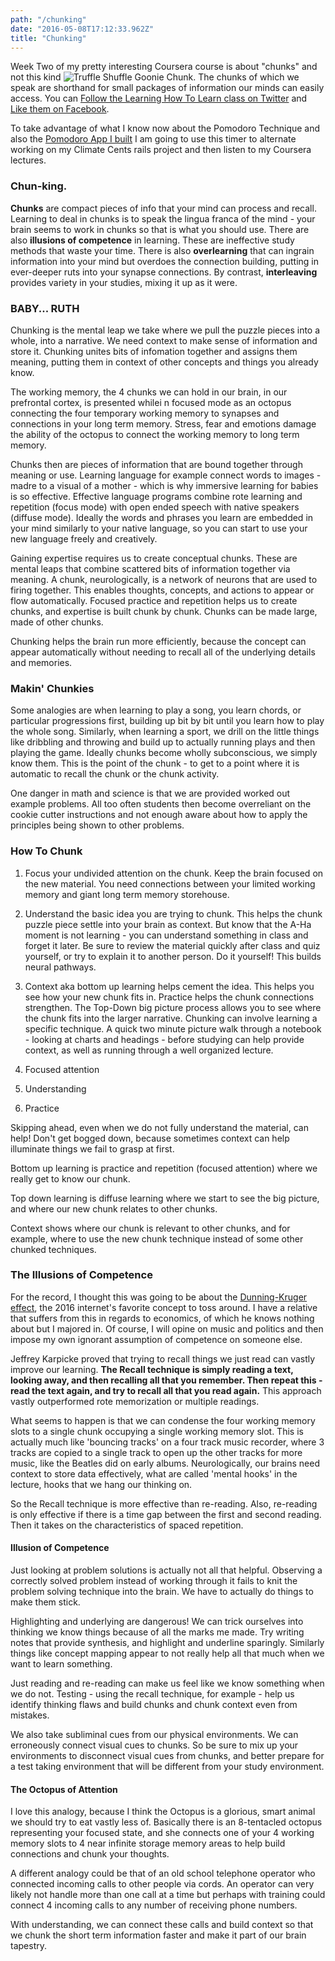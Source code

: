 ```yaml
---
path: "/chunking"
date: "2016-05-08T17:12:33.962Z"
title: "Chunking"
---
```


Week Two of my pretty interesting Coursera course is about "chunks" and not this kind ![Truffle Shuffle Goonie Chunk](https://metrouk2.files.wordpress.com/2016/03/chunk_before.jpg). The chunks of which we speak are shorthand for small packages of information our minds can easily access. You can [Follow the Learning How To Learn class on Twitter](https://twitter.com/lhtl_mooc) and [Like them on Facebook](https://www.facebook.com/LHTOL).

To take advantage of what I know now about the Pomodoro Technique and also the [Pomodoro App I built](http://pomodoro-timer-rs.herokuapp.com/) I am going to use this timer to alternate working on my Climate Cents rails project and then listen to my Coursera lectures.

### Chun-king.
**Chunks** are compact pieces of info that your mind can process and recall. Learning to deal in chunks is to speak the lingua franca of the mind - your brain seems to work in chunks so that is what you should use. There are also **illusions of competence** in learning. These are ineffective study methods that waste your time. There is also **overlearning** that can ingrain information into your mind but overdoes the connection building, putting in ever-deeper ruts into your synapse connections. By contrast, **interleaving** provides variety in your studies, mixing it up as it were.

### BABY... RUTH
Chunking is the mental leap we take where we pull the puzzle pieces into a whole, into a narrative. We need context to make sense of information and store it. Chunking unites bits of infomation together and assigns them meaning, putting them in context of other concepts and things you already know.

The working memory, the 4 chunks we can hold in our brain, in our prefrontal cortex, is presented whilei n focused mode as an octopus connecting the four temporary working memory to synapses and connections in your long term memory. Stress, fear and emotions damage the ability of the octopus to connect the working memory to long term memory.

Chunks then are pieces of information that are bound together through meaning or use. Learning language for example connect words to images - madre to a visual of a mother - which is why immersive learning for babies is so effective. Effective language programs combine rote learning and repetition (focus mode) with open ended speech with native speakers (diffuse mode). Ideally the words and phrases you learn are embedded in your mind similarly to your native language, so you can start to use your new language freely and creatively.

Gaining expertise requires us to create conceptual chunks. These are mental leaps that combine scattered bits of information together via meaning. A chunk, neurologically, is  a network of neurons that are used to firing together. This enables thoughts, concepts, and actions to appear or flow automatically. Focused practice and repetition helps us to create chunks, and expertise is built chunk by chunk. Chunks can be made large, made of other chunks.

Chunking helps the brain run more efficiently, because the concept can appear automatically without needing to recall all of the underlying details and memories.

### Makin' Chunkies
Some analogies are when learning to play a song, you learn chords, or particular progressions first, building up bit by bit until you learn how to play the whole song. Similarly, when learning a sport, we drill on the little things like dribbling and throwing and build up to actually running plays and then playing the game. Ideally chunks become wholly subconscious, we simply know them. This is the point of the chunk - to get to a point where it is automatic to recall the chunk or the chunk activity.

One danger in math and science is that we are provided worked out example problems. All too often students then become overreliant on the cookie cutter instructions and not enough aware about how to apply the principles being shown to other problems.

### How To Chunk

1. Focus your undivided attention on the chunk. Keep the brain focused on the new material. You need connections between your limited working memory and giant long term memory storehouse.
2. Understand the basic idea you are trying to chunk. This helps the chunk puzzle piece settle into your brain as context. But know that the A-Ha moment is not learning - you can understand something in class and forget it later. Be sure to review the material quickly after class and quiz yourself, or try to explain it to another person. Do it yourself! This builds neural pathways.
3. Context aka bottom up learning helps cement the idea. This helps you see how your new chunk fits in. Practice helps the chunk connections strengthen. The Top-Down big picture process allows you to see where the chunk fits into the larger narrative. Chunking can involve learning a specific technique. A quick two minute picture walk through a notebook - looking at charts and headings - before studying can help provide context, as well as running through a well organized lecture.

1. Focused attention
2. Understanding
3. Practice

Skipping ahead, even when we do not fully understand the material, can help! Don't get bogged down, because sometimes context can help illuminate things we fail to grasp at first.

Bottom up learning is practice and repetition (focused attention) where we really get to know our chunk.

Top down learning is diffuse learning where we start to see the big picture, and where our new chunk relates to other chunks.

Context shows where our chunk is relevant to other chunks, and for example, where to use the new chunk technique instead of some other chunked techniques.

### The Illusions of Competence
For the record, I thought this was going to be about the [Dunning-Kruger effect](https://en.wikipedia.org/wiki/Dunning%E2%80%93Kruger_effect), the 2016 internet's favorite concept to toss around. I have a relative that suffers from this in regards to economics, of which he knows nothing about but I majored in. Of course, I will opine on music and politics and then impose my own ignorant assumption of competence on someone else.

Jeffrey Karpicke proved that trying to recall things we just read can vastly improve our learning. **The Recall technique is simply reading a text, looking away, and then recalling all that you remember. Then repeat this - read the text again, and try to recall all that you read again.** This approach vastly outperformed rote memorization or multiple readings.

What seems to happen is that we can condense the four working memory slots to a single chunk occupying a single working memory slot. This is actually much like 'bouncing tracks' on a four track music recorder, where 3 tracks are copied to a single track to open up the other tracks for more music, like the Beatles did on early albums. Neurologically, our brains need context to store data effectively, what are called 'mental hooks' in the lecture, hooks that we hang our thinking on.

So the Recall technique is more effective than re-reading. Also, re-reading is only effective if there is a time gap between the first and second reading. Then it takes on the characteristics of spaced repetition.

#### Illusion of Competence
Just looking at problem solutions is actually not all that helpful. Observing a correctly solved problem instead of working through it fails to knit the problem solving technique into the brain. We have to actually do things to make them stick.

Highlighting and underlying are dangerous! We can trick ourselves into thinking we know things because of all the marks me made. Try writing notes that provide  synthesis, and highlight and underline sparingly. Similarly things like concept mapping appear to not really help all that much when we want to learn something.

Just reading and re-reading can make us feel like we know something when we do not. Testing - using the recall technique, for example - help us identify thinking flaws and build chunks and chunk context even from mistakes.

We also take subliminal cues from our physical environments. We can erroneously connect visual cues to chunks. So be sure to mix up your environments to disconnect visual cues from chunks, and better prepare for a test taking environment that will be different from your study environment.

#### The Octopus of Attention
I love this analogy, because I think the Octopus is a glorious, smart animal we should try to eat vastly less of. Basically there is an 8-tentacled octopus representing your focused state, and she connects one of your 4 working memory slots to 4 near infinite storage memory areas to help build connections and chunk your thoughts.

A different analogy could be that of an old school telephone operator who connected incoming calls to other people via cords. An operator can very likely not handle more than one call at a time but perhaps with training could connect 4 incoming calls to any number of receiving phone numbers.

With understanding, we can connect these calls and build context so that we chunk the short term information faster and make it part of our brain tapestry.
